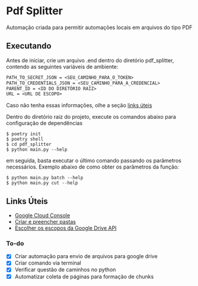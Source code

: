 # Pdf Splitter

Automação criada para permitir automações locais em arquivos do tipo PDF

## Executando

Antes de iniciar, crie um arquivo .end dentro do diretório pdf_splitter, contendo as seguintes variáveis de ambiente:

```txt
PATH_TO_SECRET_JSON = <SEU_CAMINHO_PARA_O_TOKEN>
PATH_TO_CREDENTIALS_JSON = <SEU_CAMINHO_PARA_A_CREDENCIAL>
PARENT_ID = <ID DO DIRETÓRIO RAIZ>
URL = <URL DE ESCOPO>
```

Caso não tenha essas informações, olhe a seção [links úteis](#links-úteis)

Dentro do diretório raiz do projeto, execute os comandos abaixo para configuração de dependências

```shell
$ poetry init
$ poetry shell
$ cd pdf_splitter
$ python main.py --help
```

em seguida, basta executar o último comando passando os parâmetros necessários. Exemplo abaixo de como obter os parâmetros da função:

```shell
$ python main.py batch --help
$ python main.py cut --help 
```

## Links Úteis

- [Google Cloud Console](https://console.cloud.google.com/welcome?hl=pt-br&project=pdf-automation-402014)
- [Criar e preencher pastas](https://developers.google.com/drive/api/guides/folder?hl=pt-br)
- [Escolher os escopos da Google Drive API](https://developers.google.com/drive/api/guides/api-specific-auth?hl=pt-br)

### To-do

- [x] Criar automação para envio de arquivos para google drive
- [x] Criar comando via terminal
- [x] Verificar questão de caminhos no python
- [x] Automatizar coleta de páginas para formação de chunks
